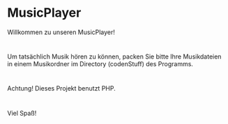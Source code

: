 # MusicPlayer
Willkommen zu unseren MusicPlayer!
#
Um tatsächlich Musik hören zu können, packen Sie bitte Ihre Musikdateien
in einem Musikordner im Directory (codenStuff) des Programms.
#
Achtung! Dieses Projekt benutzt PHP.
#
Viel Spaß!
